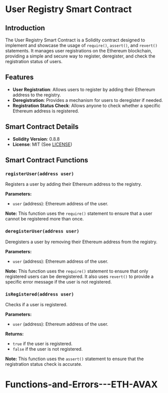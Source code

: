 # User Registry Smart Contract

## Introduction

The User Registry Smart Contract is a Solidity contract designed to implement and showcase the usage of `require()`, `assert()`, and `revert()` statements. It manages user registrations on the Ethereum blockchain, providing a simple and secure way to register, deregister, and check the registration status of users.

## Features

- **User Registration**: Allows users to register by adding their Ethereum address to the registry.
- **Deregistration**: Provides a mechanism for users to deregister if needed.
- **Registration Status Check**: Allows anyone to check whether a specific Ethereum address is registered.

## Smart Contract Details

- **Solidity Version**: 0.8.8
- **License**: MIT (See [LICENSE](./LICENSE))

## Smart Contract Functions

### `registerUser(address user)`

Registers a user by adding their Ethereum address to the registry.

**Parameters:**
- `user` (address): Ethereum address of the user.

**Note:** This function uses the `require()` statement to ensure that a user cannot be registered more than once.

### `deregisterUser(address user)`

Deregisters a user by removing their Ethereum address from the registry.

**Parameters:**
- `user` (address): Ethereum address of the user.

**Note:** This function uses the `require()` statement to ensure that only registered users can be deregistered. It also uses `revert()` to provide a specific error message if the user is not registered.

### `isRegistered(address user)`

Checks if a user is registered.

**Parameters:**
- `user` (address): Ethereum address of the user.

**Returns:**
- `true` if the user is registered.
- `false` if the user is not registered.

**Note:** This function uses the `assert()` statement to ensure that the registration status check is accurate.


# Functions-and-Errors---ETH-AVAX

